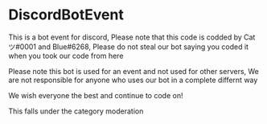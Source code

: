 # DiscordBotEvent

This is a bot event for discord, Please note that this code is codded by Catツ#0001 and Blue#6268, Please do not steal our bot saying you coded it when you took our code from here



Please note this bot is used for an event and not used for other servers, We are not responsible for anyone who uses our bot in a complete differnt way



We wish everyone the best and continue to code on!

This falls under the category moderation 
